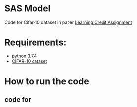 # SAS Model
Code for Cifar-10 dataset in paper [Learning Credit Assignment](https://arxiv.org/abs/2001.03354)
# Requirements:
* python 3.7.4
* [CIFAR-10 dataset](https://www.cs.toronto.edu/~kriz/cifar.html)
# How to run the code
## code for 
